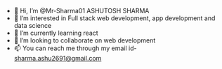 - 👋 Hi, I’m @Mr-Sharma01 ASHUTOSH SHARMA
- 👀 I’m interested in Full stack web development, app development and data science
- 🌱 I’m currently learning react
- 💞️ I’m looking to collaborate on web development
- 📫 You can reach me through my email id- sharma.ashu2691@gmail.com

<!---
Mr-Sharma01/Mr-Sharma01 is a ✨ special ✨ repository because its `README.md` (this file) appears on your GitHub profile.
You can click the Preview link to take a look at your changes.
--->
